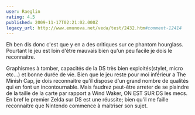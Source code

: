 ```yaml
---
user: Raeglin
rating: 4.5
published: 2009-11-17T02:21:02.000Z
legacy_url: http://www.emunova.net/veda/test/2432.htm#comment-12414
---
```

Eh ben dis donc c'est que y en a des critiques sur ce phantom hourglass.
Pourtant le jeu est loin d'être mauvais bien qu'un peu facile je dois le reconnaitre.

Graphismes à tomber, capacités de la DS très bien exploités(stylet, micro etc...) et bonne durée de vie. Bien que le jeu reste pour moi inférieur a The Minish Cap, je dois reconnaitre qu'il dispose d'un grand nombre de qualités qui en font un incontournable.
Mais faudrez peut-être arreter de se plaindre de la taille de la carte par rapport a Wind Waker, ON EST SUR DS les mecs.
En bref le premier Zelda sur DS est une réussite; bien qu'il me faille reconnaitre que Nintendo commence à maitriser son sujet.